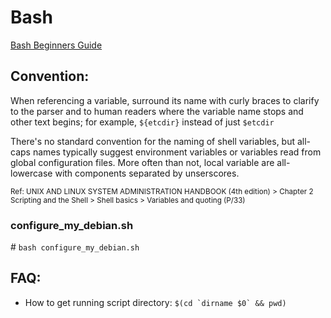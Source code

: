 # Bash
[Bash Beginners Guide](http://www.tldp.org/LDP/Bash-Beginners-Guide/Bash-Beginners-Guide.pdf)

## Convention:
When referencing a variable, surround its name with curly braces to clarify to the parser and to human readers where the variable name stops and other text begins; for example, `${etcdir}` instead of just `$etcdir`

There's no standard convention for the naming of shell variables, but all-caps names typically suggest environment variables or variables read from global configuration files. More often than not, local variable are all-lowercase with components separated by unserscores.

<sub>Ref: UNIX AND LINUX SYSTEM ADMINISTRATION HANDBOOK (4th edition) > Chapter 2 Scripting and the Shell > Shell basics > Variables and quoting (P/33)</sub>

### configure_my_debian.sh
\# `bash configure_my_debian.sh`
   
FAQ:
----
* How to get running script directory: ``$(cd `dirname $0` && pwd)``
 
